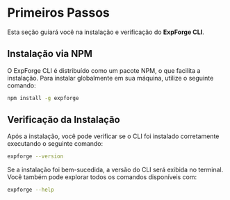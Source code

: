 # Primeiros Passos

Esta seção guiará você na instalação e verificação do **ExpForge CLI**.

## Instalação via NPM

O ExpForge CLI é distribuído como um pacote NPM, o que facilita a instalação. Para instalar globalmente em sua máquina, utilize o seguinte comando:

```bash
npm install -g expforge
```

## Verificação da Instalação

Após a instalação, você pode verificar se o CLI foi instalado corretamente executando o seguinte comando:

```bash
expforge --version
```

Se a instalação foi bem-sucedida, a versão do CLI será exibida no terminal. Você também pode explorar todos os comandos disponíveis com:

```bash
expforge --help
```

